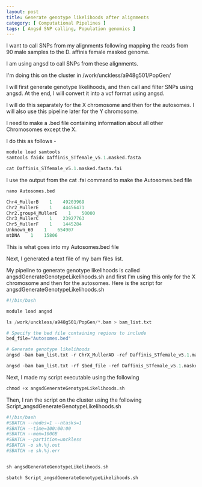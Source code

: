 ```yaml
---
layout: post
title: Generate genotype likelihoods after alignments  
category: [ Computational Pipelines ]
tags: [ Angsd SNP calling, Population genomics ]
---
```


I want to call SNPs from my alignments following mapping the reads from 90 male samples to the D. affinis female masked genome.

I am using angsd to call SNPs from these alignments.

I'm doing this on the cluster in /work/unckless/a948g501/PopGen/

I will first generate genotype likelihoods, and then call and filter SNPs using angsd. At the end, I will convert it into a vcf format using angsd.

I will do this separately for the X chromosome and then for the autosomes. I will also use this pipeline later for the Y chromosome.

I need to make a .bed file containing information about all other Chromosomes except the X.

I do this as follows - 


```python
module load samtools
samtools faidx Daffinis_STfemale_v5.1.masked.fasta 

cat Daffinis_STfemale_v5.1.masked.fasta.fai
```

I use the output from the cat .fai command to make the Autosomes.bed file


```python
nano Autosomes.bed
```


```python
Chr4_MullerB    1    49203969
Chr2_MullerE    1    44456471
Chr2.group4_MullerE    1    50000
Chr3_MullerC    1    23927763
Chr5_MullerF    1    1445284
Unknown_69    1    654907
mtDNA    1    15806
```

This is what goes into my Autosomes.bed file

Next, I generated a text file of my bam files list.

My pipeline to generate genotype likelihoods is called angsdGenerateGenotypeLikelihoods.sh and first I'm using this only for the X chromosome and then for the autosomes. Here is the script for angsdGenerateGenotypeLikelihoods.sh


```python
#!/bin/bash

module load angsd

ls /work/unckless/a948g501/PopGen/*.bam > bam_list.txt

# Specify the bed file containing regions to include
bed_file="Autosomes.bed"

# Generate genotype likelihoods
angsd -bam bam_list.txt -r ChrX_MullerAD -ref Daffinis_STfemale_v5.1.masked.fasta -GL 2 -doGlf 2 -doMajorMinor 1 -doCounts 1 -doHaploCall 2 -out output_prefix_X

angsd -bam bam_list.txt -rf $bed_file -ref Daffinis_STfemale_v5.1.masked.fasta -GL 2 -doGlf 2 -doMajorMinor 1 -doCounts 1 -out output_prefix_Autosomes

```

Next, I made my script executable using the following


```python
chmod +x angsdGenerateGenotypeLikelihoods.sh
```

Then, I ran the script on the cluster using the following Script_angsdGenerateGenotypeLikelihoods.sh


```python
#!/bin/bash
#SBATCH --nodes=1 --ntasks=1
#SBATCH --time=100:00:00
#SBATCH --mem=100GB
#SBATCH --partition=unckless
#SBATCH -o sh.%j.out
#SBATCH -e sh.%j.err


sh angsdGenerateGenotypeLikelihoods.sh
```


```python
sbatch Script_angsdGenerateGenotypeLikelihoods.sh
```
